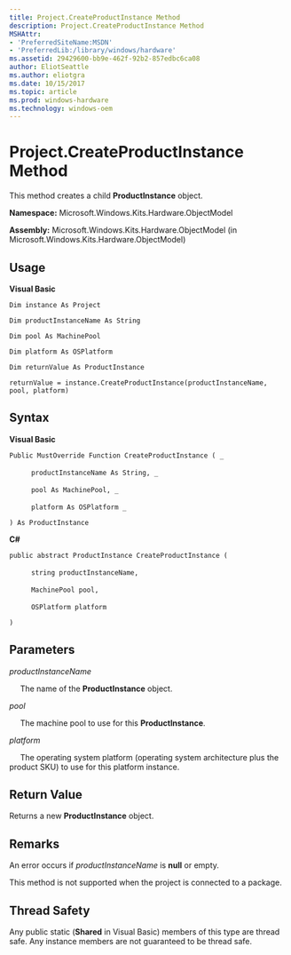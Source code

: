 ```yaml
---
title: Project.CreateProductInstance Method
description: Project.CreateProductInstance Method
MSHAttr:
- 'PreferredSiteName:MSDN'
- 'PreferredLib:/library/windows/hardware'
ms.assetid: 29429600-bb9e-462f-92b2-857edbc6ca08
author: EliotSeattle
ms.author: eliotgra
ms.date: 10/15/2017
ms.topic: article
ms.prod: windows-hardware
ms.technology: windows-oem
---
```


# Project.CreateProductInstance Method


This method creates a child **ProductInstance** object.

**Namespace:** Microsoft.Windows.Kits.Hardware.ObjectModel

**Assembly:** Microsoft.Windows.Kits.Hardware.ObjectModel (in Microsoft.Windows.Kits.Hardware.ObjectModel)

## <span id="Usage"></span><span id="usage"></span><span id="USAGE"></span>Usage


**Visual Basic**

`Dim instance As Project`

`Dim productInstanceName As String`

`Dim pool As MachinePool`

`Dim platform As OSPlatform`

`Dim returnValue As ProductInstance`

`returnValue = instance.CreateProductInstance(productInstanceName, pool, platform)`

## <span id="Syntax"></span><span id="syntax"></span><span id="SYNTAX"></span>Syntax


**Visual Basic**

`Public MustOverride Function CreateProductInstance ( _`

          `productInstanceName As String, _`

          `pool As MachinePool, _`

          `platform As OSPlatform _`

`) As ProductInstance `

**C#**

`public abstract ProductInstance CreateProductInstance (`

          `string productInstanceName,`

          `MachinePool pool,`

          `OSPlatform platform`

`)`

## <span id="Parameters"></span><span id="parameters"></span><span id="PARAMETERS"></span>Parameters


*productInstanceName*

     The name of the **ProductInstance** object.

*pool*

     The machine pool to use for this **ProductInstance**.

*platform*

     The operating system platform (operating system architecture plus the product SKU) to use for this platform instance.

## <span id="Return_Value"></span><span id="return_value"></span><span id="RETURN_VALUE"></span>Return Value


Returns a new **ProductInstance** object.

## <span id="Remarks"></span><span id="remarks"></span><span id="REMARKS"></span>Remarks


An error occurs if *productInstanceName* is **null** or empty.

This method is not supported when the project is connected to a package.

## <span id="Thread_Safety"></span><span id="thread_safety"></span><span id="THREAD_SAFETY"></span>Thread Safety


Any public static (**Shared** in Visual Basic) members of this type are thread safe. Any instance members are not guaranteed to be thread safe.

 

 






